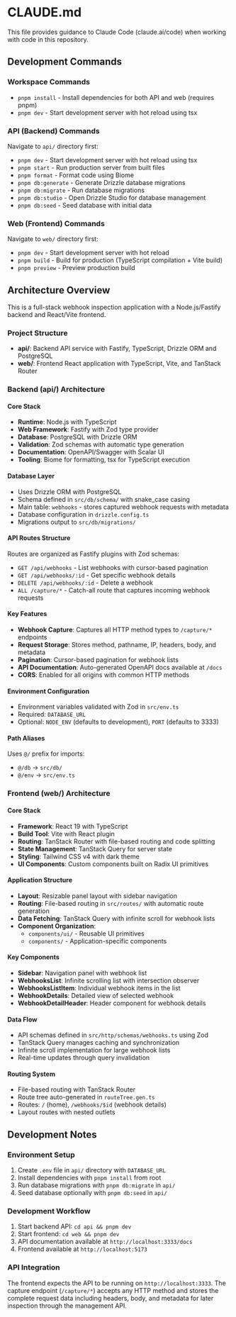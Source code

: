 # CLAUDE.md

This file provides guidance to Claude Code (claude.ai/code) when working with code in this repository.

## Development Commands

### Workspace Commands
- `pnpm install` - Install dependencies for both API and web (requires pnpm)
- `pnpm dev` - Start development server with hot reload using tsx

### API (Backend) Commands
Navigate to `api/` directory first:
- `pnpm dev` - Start development server with hot reload using tsx
- `pnpm start` - Run production server from built files
- `pnpm format` - Format code using Biome
- `pnpm db:generate` - Generate Drizzle database migrations
- `pnpm db:migrate` - Run database migrations
- `pnpm db:studio` - Open Drizzle Studio for database management
- `pnpm db:seed` - Seed database with initial data

### Web (Frontend) Commands
Navigate to `web/` directory first:
- `pnpm dev` - Start development server with hot reload
- `pnpm build` - Build for production (TypeScript compilation + Vite build)
- `pnpm preview` - Preview production build

## Architecture Overview

This is a full-stack webhook inspection application with a Node.js/Fastify backend and React/Vite frontend.

### Project Structure
- **api/**: Backend API service with Fastify, TypeScript, Drizzle ORM and PostgreSQL
- **web/**: Frontend React application with TypeScript, Vite, and TanStack Router

### Backend (api/) Architecture

#### Core Stack
- **Runtime**: Node.js with TypeScript
- **Web Framework**: Fastify with Zod type provider
- **Database**: PostgreSQL with Drizzle ORM
- **Validation**: Zod schemas with automatic type generation
- **Documentation**: OpenAPI/Swagger with Scalar UI
- **Tooling**: Biome for formatting, tsx for TypeScript execution

#### Database Layer
- Uses Drizzle ORM with PostgreSQL
- Schema defined in `src/db/schema/` with snake_case casing
- Main table: `webhooks` - stores captured webhook requests with metadata
- Database configuration in `drizzle.config.ts`
- Migrations output to `src/db/migrations/`

#### API Routes Structure
Routes are organized as Fastify plugins with Zod schemas:
- `GET /api/webhooks` - List webhooks with cursor-based pagination
- `GET /api/webhooks/:id` - Get specific webhook details
- `DELETE /api/webhooks/:id` - Delete a webhook
- `ALL /capture/*` - Catch-all route that captures incoming webhook requests

#### Key Features
- **Webhook Capture**: Captures all HTTP method types to `/capture/*` endpoints
- **Request Storage**: Stores method, pathname, IP, headers, body, and metadata
- **Pagination**: Cursor-based pagination for webhook lists
- **API Documentation**: Auto-generated OpenAPI docs available at `/docs`
- **CORS**: Enabled for all origins with common HTTP methods

#### Environment Configuration
- Environment variables validated with Zod in `src/env.ts`
- Required: `DATABASE_URL`
- Optional: `NODE_ENV` (defaults to development), `PORT` (defaults to 3333)

#### Path Aliases
Uses `@/` prefix for imports:
- `@/db` → `src/db/`
- `@/env` → `src/env.ts`

### Frontend (web/) Architecture

#### Core Stack
- **Framework**: React 19 with TypeScript
- **Build Tool**: Vite with React plugin
- **Routing**: TanStack Router with file-based routing and code splitting
- **State Management**: TanStack Query for server state
- **Styling**: Tailwind CSS v4 with dark theme
- **UI Components**: Custom components built on Radix UI primitives

#### Application Structure
- **Layout**: Resizable panel layout with sidebar navigation
- **Routing**: File-based routing in `src/routes/` with automatic route generation
- **Data Fetching**: TanStack Query with infinite scroll for webhook lists
- **Component Organization**:
  - `components/ui/` - Reusable UI primitives
  - `components/` - Application-specific components

#### Key Components
- **Sidebar**: Navigation panel with webhook list
- **WebhooksList**: Infinite scrolling list with intersection observer
- **WebhooksListItem**: Individual webhook items in the list
- **WebhookDetails**: Detailed view of selected webhook
- **WebhookDetailHeader**: Header component for webhook details

#### Data Flow
- API schemas defined in `src/http/schemas/webhooks.ts` using Zod
- TanStack Query manages caching and synchronization
- Infinite scroll implementation for large webhook lists
- Real-time updates through query invalidation

#### Routing System
- File-based routing with TanStack Router
- Route tree auto-generated in `routeTree.gen.ts`
- Routes: `/` (home), `/webhooks/$id` (webhook details)
- Layout routes with nested outlets

## Development Notes

### Environment Setup
1. Create `.env` file in `api/` directory with `DATABASE_URL`
2. Install dependencies with `pnpm install` from root
3. Run database migrations with `pnpm db:migrate` in `api/`
4. Seed database optionally with `pnpm db:seed` in `api/`

### Development Workflow
1. Start backend API: `cd api && pnpm dev`
2. Start frontend: `cd web && pnpm dev`
3. API documentation available at `http://localhost:3333/docs`
4. Frontend available at `http://localhost:5173`

### API Integration
The frontend expects the API to be running on `http://localhost:3333`. The capture endpoint (`/capture/*`) accepts any HTTP method and stores the complete request data including headers, body, and metadata for later inspection through the management API.